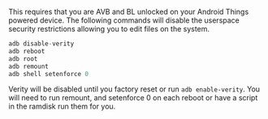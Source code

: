 This requires that you are AVB and BL unlocked on your Android Things powered device. The following commands will disable the userspace security restrictions allowing you to edit files on the system.

```adb root
adb disable-verity
adb reboot
adb root
adb remount
adb shell setenforce 0 
```

Verity will be disabled until you factory reset or run `adb enable-verity`. You will need to run remount, and setenforce 0 on each reboot or have a script in the ramdisk run them for you.
